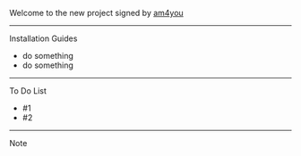 Welcome to the new project signed by [am4you](http://www.am4you.net)

* * *

Installation Guides

+ do something
+ do something

* * *

To Do List

+ #1
+ #2

* * *

Note